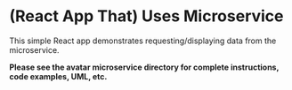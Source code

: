 # (React App That) Uses Microservice

This simple React app demonstrates requesting/displaying data from the microservice.

**Please see the avatar microservice directory for complete instructions, code examples, UML, etc.**

